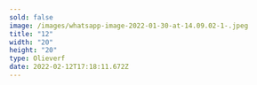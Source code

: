 ```yaml
---
sold: false
image: /images/whatsapp-image-2022-01-30-at-14.09.02-1-.jpeg
title: "12"
width: "20"
height: "20"
type: Olieverf
date: 2022-02-12T17:18:11.672Z
---
```

